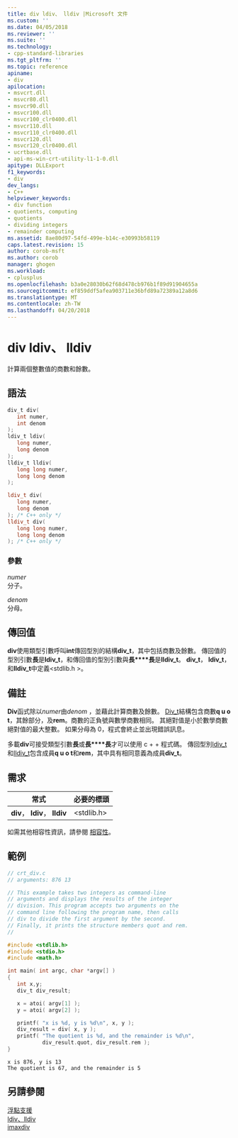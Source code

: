 ```yaml
---
title: div ldiv、 lldiv |Microsoft 文件
ms.custom: ''
ms.date: 04/05/2018
ms.reviewer: ''
ms.suite: ''
ms.technology:
- cpp-standard-libraries
ms.tgt_pltfrm: ''
ms.topic: reference
apiname:
- div
apilocation:
- msvcrt.dll
- msvcr80.dll
- msvcr90.dll
- msvcr100.dll
- msvcr100_clr0400.dll
- msvcr110.dll
- msvcr110_clr0400.dll
- msvcr120.dll
- msvcr120_clr0400.dll
- ucrtbase.dll
- api-ms-win-crt-utility-l1-1-0.dll
apitype: DLLExport
f1_keywords:
- div
dev_langs:
- C++
helpviewer_keywords:
- div function
- quotients, computing
- quotients
- dividing integers
- remainder computing
ms.assetid: 8ae80d97-54fd-499e-b14c-e30993b58119
caps.latest.revision: 15
author: corob-msft
ms.author: corob
manager: ghogen
ms.workload:
- cplusplus
ms.openlocfilehash: b3a0e28030b62f68d478cb976b1f89d91904655a
ms.sourcegitcommit: ef859ddf5afea903711e36bfd89a72389a12a8d6
ms.translationtype: MT
ms.contentlocale: zh-TW
ms.lasthandoff: 04/20/2018
---
```

# <a name="div-ldiv-lldiv"></a>div ldiv、 lldiv

計算兩個整數值的商數和餘數。

## <a name="syntax"></a>語法

```C
div_t div(
   int numer,
   int denom
);
ldiv_t ldiv(
   long numer,
   long denom
);
lldiv_t lldiv(
   long long numer,
   long long denom
);
```

```cpp
ldiv_t div(
   long numer,
   long denom
); /* C++ only */
lldiv_t div(
   long long numer,
   long long denom
); /* C++ only */
```

### <a name="parameters"></a>參數

*numer*<br/>
分子。

*denom*<br/>
分母。

## <a name="return-value"></a>傳回值

**div**使用類型引數呼叫**int**傳回型別的結構**div_t**，其中包括商數及餘數。 傳回值的型別引數**長**是**ldiv_t**，和傳回值的型別引數與**長****長**是**lldiv_t**。 **div_t**， **ldiv_t**，和**lldiv_t**中定義\<stdlib.h >。

## <a name="remarks"></a>備註

**Div**函式除以*numer*由*denom* ，並藉此計算商數及餘數。 [Div_t](../../c-runtime-library/standard-types.md)結構包含商數**q u o t**，其餘部分，及**rem**。商數的正負號與數學商數相同。 其絕對值是小於數學商數絕對值的最大整數。 如果分母為 0，程式會終止並出現錯誤訊息。

多載**div**可接受類型引數**長**或**長****長**才可以使用 c + + 程式碼。 傳回型別[ldiv_t](../../c-runtime-library/standard-types.md)和[lldiv_t](../../c-runtime-library/standard-types.md)包含成員**q u o t**和**rem**，其中具有相同意義為成員**div_t**。

## <a name="requirements"></a>需求

|常式|必要的標頭|
|-------------|---------------------|
|**div**， **ldiv**， **lldiv**|\<stdlib.h>|

如需其他相容性資訊，請參閱 [相容性](../../c-runtime-library/compatibility.md)。

## <a name="example"></a>範例

```C
// crt_div.c
// arguments: 876 13

// This example takes two integers as command-line
// arguments and displays the results of the integer
// division. This program accepts two arguments on the
// command line following the program name, then calls
// div to divide the first argument by the second.
// Finally, it prints the structure members quot and rem.
//

#include <stdlib.h>
#include <stdio.h>
#include <math.h>

int main( int argc, char *argv[] )
{
   int x,y;
   div_t div_result;

   x = atoi( argv[1] );
   y = atoi( argv[2] );

   printf( "x is %d, y is %d\n", x, y );
   div_result = div( x, y );
   printf( "The quotient is %d, and the remainder is %d\n",
           div_result.quot, div_result.rem );
}
```

```Output
x is 876, y is 13
The quotient is 67, and the remainder is 5
```

## <a name="see-also"></a>另請參閱

[浮點支援](../../c-runtime-library/floating-point-support.md)<br/>
[ldiv、lldiv](ldiv-lldiv.md)<br/>
[imaxdiv](imaxdiv.md)<br/>
